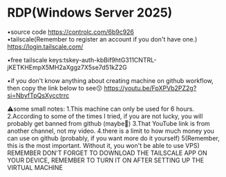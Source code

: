 # RDP(Windows Server 2025)
•source code https://controlc.com/6b9c926        
•tailscale(Remember to register an account if you don't have one.) https://login.tailscale.com/

•free tailscale keys:tskey-auth-kbBif9htG311CNTRL-jKETKHEmpX5MH2aXggz7X5se7d51kZ2G

•if you don't know anything about creating machine on github workflow, then copy the link below to see😗
https://youtu.be/FpXPVb2PZ2g?si=NbyfTpQsXycctrrc

⚠️some small notes:
1.This machine can only be used for 6 hours.
2.According to some of the times I tried, if you are not lucky, you will probably get banned from github (maybe🥲)
3.That YouTube link is from another channel, not my video.
4.there is a limit to how much money you can use on github (probably, if you want more do it yourself)
5(Remember, this is the most important. Without it, you won't be able to use VPS)
REMEMBER DON'T FORGET TO DOWNLOAD THE TAILSCALE APP ON YOUR DEVICE, REMEMBER TO TURN IT ON AFTER SETTING UP THE VIRTUAL MACHINE
